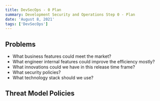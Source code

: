 ```yaml
---
title: DevSecOps - 0 Plan
summary: Development Security and Operations Step 0 - Plan
date: 'August 8, 2021'
tags: ['DevSecOps']
---
```


## Problems

- What business features could meet the market?
- What engineer internal features could improve the efficiency mostly?
- What innovations could we have in this release time frame?
- What security policies?
- What technology stack should we use?

## Threat Model Policies

